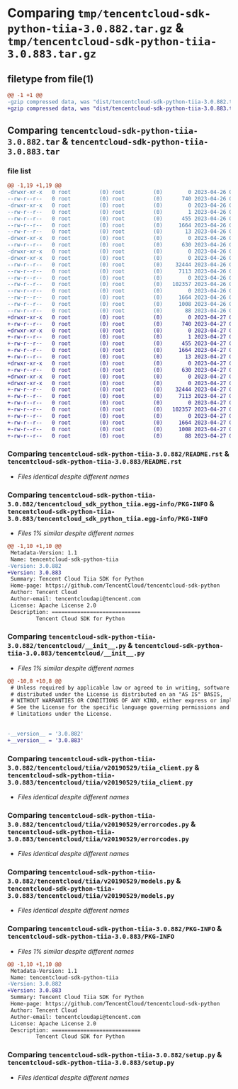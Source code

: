# Comparing `tmp/tencentcloud-sdk-python-tiia-3.0.882.tar.gz` & `tmp/tencentcloud-sdk-python-tiia-3.0.883.tar.gz`

## filetype from file(1)

```diff
@@ -1 +1 @@
-gzip compressed data, was "dist/tencentcloud-sdk-python-tiia-3.0.882.tar", last modified: Wed Apr 26 03:57:26 2023, max compression
+gzip compressed data, was "dist/tencentcloud-sdk-python-tiia-3.0.883.tar", last modified: Thu Apr 27 00:57:59 2023, max compression
```

## Comparing `tencentcloud-sdk-python-tiia-3.0.882.tar` & `tencentcloud-sdk-python-tiia-3.0.883.tar`

### file list

```diff
@@ -1,19 +1,19 @@
-drwxr-xr-x   0 root         (0) root         (0)        0 2023-04-26 03:57:26.000000 tencentcloud-sdk-python-tiia-3.0.882/
--rw-r--r--   0 root         (0) root         (0)      740 2023-04-26 03:57:26.000000 tencentcloud-sdk-python-tiia-3.0.882/README.rst
-drwxr-xr-x   0 root         (0) root         (0)        0 2023-04-26 03:57:26.000000 tencentcloud-sdk-python-tiia-3.0.882/tencentcloud_sdk_python_tiia.egg-info/
--rw-r--r--   0 root         (0) root         (0)        1 2023-04-26 03:57:26.000000 tencentcloud-sdk-python-tiia-3.0.882/tencentcloud_sdk_python_tiia.egg-info/dependency_links.txt
--rw-r--r--   0 root         (0) root         (0)      455 2023-04-26 03:57:26.000000 tencentcloud-sdk-python-tiia-3.0.882/tencentcloud_sdk_python_tiia.egg-info/SOURCES.txt
--rw-r--r--   0 root         (0) root         (0)     1664 2023-04-26 03:57:26.000000 tencentcloud-sdk-python-tiia-3.0.882/tencentcloud_sdk_python_tiia.egg-info/PKG-INFO
--rw-r--r--   0 root         (0) root         (0)       13 2023-04-26 03:57:26.000000 tencentcloud-sdk-python-tiia-3.0.882/tencentcloud_sdk_python_tiia.egg-info/top_level.txt
-drwxr-xr-x   0 root         (0) root         (0)        0 2023-04-26 03:57:26.000000 tencentcloud-sdk-python-tiia-3.0.882/tencentcloud/
--rw-r--r--   0 root         (0) root         (0)      630 2023-04-26 03:57:26.000000 tencentcloud-sdk-python-tiia-3.0.882/tencentcloud/__init__.py
-drwxr-xr-x   0 root         (0) root         (0)        0 2023-04-26 03:57:26.000000 tencentcloud-sdk-python-tiia-3.0.882/tencentcloud/tiia/
-drwxr-xr-x   0 root         (0) root         (0)        0 2023-04-26 03:57:26.000000 tencentcloud-sdk-python-tiia-3.0.882/tencentcloud/tiia/v20190529/
--rw-r--r--   0 root         (0) root         (0)    32444 2023-04-26 03:57:26.000000 tencentcloud-sdk-python-tiia-3.0.882/tencentcloud/tiia/v20190529/tiia_client.py
--rw-r--r--   0 root         (0) root         (0)     7113 2023-04-26 03:57:26.000000 tencentcloud-sdk-python-tiia-3.0.882/tencentcloud/tiia/v20190529/errorcodes.py
--rw-r--r--   0 root         (0) root         (0)        0 2023-04-26 03:57:26.000000 tencentcloud-sdk-python-tiia-3.0.882/tencentcloud/tiia/v20190529/__init__.py
--rw-r--r--   0 root         (0) root         (0)   102357 2023-04-26 03:57:26.000000 tencentcloud-sdk-python-tiia-3.0.882/tencentcloud/tiia/v20190529/models.py
--rw-r--r--   0 root         (0) root         (0)        0 2023-04-26 03:57:26.000000 tencentcloud-sdk-python-tiia-3.0.882/tencentcloud/tiia/__init__.py
--rw-r--r--   0 root         (0) root         (0)     1664 2023-04-26 03:57:26.000000 tencentcloud-sdk-python-tiia-3.0.882/PKG-INFO
--rw-r--r--   0 root         (0) root         (0)     1008 2023-04-26 03:57:26.000000 tencentcloud-sdk-python-tiia-3.0.882/setup.py
--rw-r--r--   0 root         (0) root         (0)       88 2023-04-26 03:57:26.000000 tencentcloud-sdk-python-tiia-3.0.882/setup.cfg
+drwxr-xr-x   0 root         (0) root         (0)        0 2023-04-27 00:57:59.000000 tencentcloud-sdk-python-tiia-3.0.883/
+-rw-r--r--   0 root         (0) root         (0)      740 2023-04-27 00:57:59.000000 tencentcloud-sdk-python-tiia-3.0.883/README.rst
+drwxr-xr-x   0 root         (0) root         (0)        0 2023-04-27 00:57:59.000000 tencentcloud-sdk-python-tiia-3.0.883/tencentcloud_sdk_python_tiia.egg-info/
+-rw-r--r--   0 root         (0) root         (0)        1 2023-04-27 00:57:59.000000 tencentcloud-sdk-python-tiia-3.0.883/tencentcloud_sdk_python_tiia.egg-info/dependency_links.txt
+-rw-r--r--   0 root         (0) root         (0)      455 2023-04-27 00:57:59.000000 tencentcloud-sdk-python-tiia-3.0.883/tencentcloud_sdk_python_tiia.egg-info/SOURCES.txt
+-rw-r--r--   0 root         (0) root         (0)     1664 2023-04-27 00:57:59.000000 tencentcloud-sdk-python-tiia-3.0.883/tencentcloud_sdk_python_tiia.egg-info/PKG-INFO
+-rw-r--r--   0 root         (0) root         (0)       13 2023-04-27 00:57:59.000000 tencentcloud-sdk-python-tiia-3.0.883/tencentcloud_sdk_python_tiia.egg-info/top_level.txt
+drwxr-xr-x   0 root         (0) root         (0)        0 2023-04-27 00:57:59.000000 tencentcloud-sdk-python-tiia-3.0.883/tencentcloud/
+-rw-r--r--   0 root         (0) root         (0)      630 2023-04-27 00:57:59.000000 tencentcloud-sdk-python-tiia-3.0.883/tencentcloud/__init__.py
+drwxr-xr-x   0 root         (0) root         (0)        0 2023-04-27 00:57:59.000000 tencentcloud-sdk-python-tiia-3.0.883/tencentcloud/tiia/
+drwxr-xr-x   0 root         (0) root         (0)        0 2023-04-27 00:57:59.000000 tencentcloud-sdk-python-tiia-3.0.883/tencentcloud/tiia/v20190529/
+-rw-r--r--   0 root         (0) root         (0)    32444 2023-04-27 00:57:59.000000 tencentcloud-sdk-python-tiia-3.0.883/tencentcloud/tiia/v20190529/tiia_client.py
+-rw-r--r--   0 root         (0) root         (0)     7113 2023-04-27 00:57:59.000000 tencentcloud-sdk-python-tiia-3.0.883/tencentcloud/tiia/v20190529/errorcodes.py
+-rw-r--r--   0 root         (0) root         (0)        0 2023-04-27 00:57:59.000000 tencentcloud-sdk-python-tiia-3.0.883/tencentcloud/tiia/v20190529/__init__.py
+-rw-r--r--   0 root         (0) root         (0)   102357 2023-04-27 00:57:59.000000 tencentcloud-sdk-python-tiia-3.0.883/tencentcloud/tiia/v20190529/models.py
+-rw-r--r--   0 root         (0) root         (0)        0 2023-04-27 00:57:59.000000 tencentcloud-sdk-python-tiia-3.0.883/tencentcloud/tiia/__init__.py
+-rw-r--r--   0 root         (0) root         (0)     1664 2023-04-27 00:57:59.000000 tencentcloud-sdk-python-tiia-3.0.883/PKG-INFO
+-rw-r--r--   0 root         (0) root         (0)     1008 2023-04-27 00:57:59.000000 tencentcloud-sdk-python-tiia-3.0.883/setup.py
+-rw-r--r--   0 root         (0) root         (0)       88 2023-04-27 00:57:59.000000 tencentcloud-sdk-python-tiia-3.0.883/setup.cfg
```

### Comparing `tencentcloud-sdk-python-tiia-3.0.882/README.rst` & `tencentcloud-sdk-python-tiia-3.0.883/README.rst`

 * *Files identical despite different names*

### Comparing `tencentcloud-sdk-python-tiia-3.0.882/tencentcloud_sdk_python_tiia.egg-info/PKG-INFO` & `tencentcloud-sdk-python-tiia-3.0.883/tencentcloud_sdk_python_tiia.egg-info/PKG-INFO`

 * *Files 1% similar despite different names*

```diff
@@ -1,10 +1,10 @@
 Metadata-Version: 1.1
 Name: tencentcloud-sdk-python-tiia
-Version: 3.0.882
+Version: 3.0.883
 Summary: Tencent Cloud Tiia SDK for Python
 Home-page: https://github.com/TencentCloud/tencentcloud-sdk-python
 Author: Tencent Cloud
 Author-email: tencentcloudapi@tencent.com
 License: Apache License 2.0
 Description: ============================
         Tencent Cloud SDK for Python
```

### Comparing `tencentcloud-sdk-python-tiia-3.0.882/tencentcloud/__init__.py` & `tencentcloud-sdk-python-tiia-3.0.883/tencentcloud/__init__.py`

 * *Files 1% similar despite different names*

```diff
@@ -10,8 +10,8 @@
 # Unless required by applicable law or agreed to in writing, software
 # distributed under the License is distributed on an "AS IS" BASIS,
 # WITHOUT WARRANTIES OR CONDITIONS OF ANY KIND, either express or implied.
 # See the License for the specific language governing permissions and
 # limitations under the License.
 
 
-__version__ = '3.0.882'
+__version__ = '3.0.883'
```

### Comparing `tencentcloud-sdk-python-tiia-3.0.882/tencentcloud/tiia/v20190529/tiia_client.py` & `tencentcloud-sdk-python-tiia-3.0.883/tencentcloud/tiia/v20190529/tiia_client.py`

 * *Files identical despite different names*

### Comparing `tencentcloud-sdk-python-tiia-3.0.882/tencentcloud/tiia/v20190529/errorcodes.py` & `tencentcloud-sdk-python-tiia-3.0.883/tencentcloud/tiia/v20190529/errorcodes.py`

 * *Files identical despite different names*

### Comparing `tencentcloud-sdk-python-tiia-3.0.882/tencentcloud/tiia/v20190529/models.py` & `tencentcloud-sdk-python-tiia-3.0.883/tencentcloud/tiia/v20190529/models.py`

 * *Files identical despite different names*

### Comparing `tencentcloud-sdk-python-tiia-3.0.882/PKG-INFO` & `tencentcloud-sdk-python-tiia-3.0.883/PKG-INFO`

 * *Files 1% similar despite different names*

```diff
@@ -1,10 +1,10 @@
 Metadata-Version: 1.1
 Name: tencentcloud-sdk-python-tiia
-Version: 3.0.882
+Version: 3.0.883
 Summary: Tencent Cloud Tiia SDK for Python
 Home-page: https://github.com/TencentCloud/tencentcloud-sdk-python
 Author: Tencent Cloud
 Author-email: tencentcloudapi@tencent.com
 License: Apache License 2.0
 Description: ============================
         Tencent Cloud SDK for Python
```

### Comparing `tencentcloud-sdk-python-tiia-3.0.882/setup.py` & `tencentcloud-sdk-python-tiia-3.0.883/setup.py`

 * *Files identical despite different names*

